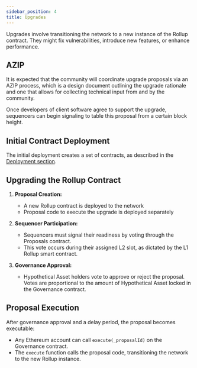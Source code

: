 ```yaml
---
sidebar_position: 4
title: Upgrades
---
```


Upgrades involve transitioning the network to a new instance of the Rollup contract. They might fix vulnerabilities, introduce new features, or enhance performance.

## AZIP

It is expected that the community will coordinate upgrade proposals via an AZIP process, which is a design document outlining the upgrade rationale and one that allows for collecting technical input from and by the community.

Once developers of client software agree to support the upgrade, sequencers can begin signaling to table this proposal from a certain block height.

## Initial Contract Deployment

The initial deployment creates a set of contracts, as described in the [Deployment section](../deployments/what_is_deployment.md).

## Upgrading the Rollup Contract

1. **Proposal Creation:**

   - A new Rollup contract is deployed to the network
   - Proposal code to execute the upgrade is deployed separately

2. **Sequencer Participation:**

   - Sequencers must signal their readiness by voting through the Proposals contract.
   - This vote occurs during their assigned L2 slot, as dictated by the L1 Rollup smart contract.

3. **Governance Approval:**
   - Hypothetical Asset holders vote to approve or reject the proposal. Votes are proportional to the amount of Hypothetical Asset locked in the Governance contract.

## Proposal Execution

After governance approval and a delay period, the proposal becomes executable:

- Any Ethereum account can call `execute(_proposalId)` on the Governance contract.
- The `execute` function calls the proposal code, transitioning the network to the new Rollup instance.
